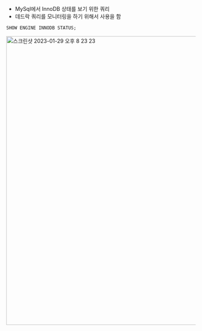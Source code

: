 
- MySql에서 InnoDB 상태를 보기 위한 쿼리 
- 데드락 쿼리를 모니터링을 하기 위해서 사용을 함

```sql
SHOW ENGINE INNODB STATUS;
```


<img width="765" alt="스크린샷 2023-01-29 오후 8 23 23" src="https://user-images.githubusercontent.com/53357210/215322857-fbbe74ec-947e-4f46-b2f7-abca10b47cef.png">

